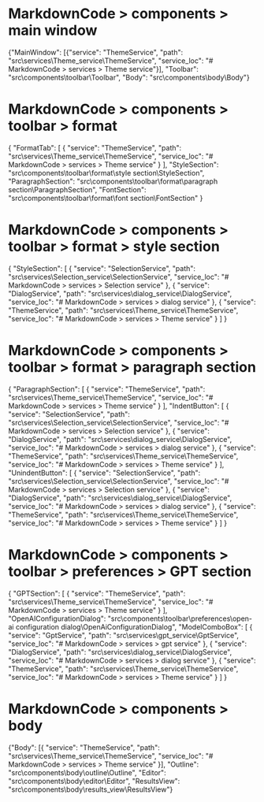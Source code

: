 # MarkdownCode > components > main window
{"MainWindow": [{"service": "ThemeService", "path": "src\\services\\Theme_service\\ThemeService", "service_loc": "# MarkdownCode > services > Theme service"}], "Toolbar": "src\\components\\toolbar\\Toolbar", "Body": "src\\components\\body\\Body"}


# MarkdownCode > components > toolbar > format
{
  "FormatTab": [
    {
      "service": "ThemeService",
      "path": "src\\services\\Theme_service\\ThemeService",
      "service_loc": "# MarkdownCode > services > Theme service"
    }
  ],
  "StyleSection": "src\\components\\toolbar\\format\\style section\\StyleSection",
  "ParagraphSection": "src\\components\\toolbar\\format\\paragraph section\\ParagraphSection",
  "FontSection": "src\\components\\toolbar\\format\\font section\\FontSection"
}

# MarkdownCode > components > toolbar > format > style section
{
  "StyleSection": [
    {
      "service": "SelectionService",
      "path": "src\\services\\Selection_service\\SelectionService",
      "service_loc": "# MarkdownCode > services > Selection service"
    },
    {
      "service": "DialogService",
      "path": "src\\services\\dialog_service\\DialogService",
      "service_loc": "# MarkdownCode > services > dialog service"
    },
    {
      "service": "ThemeService",
      "path": "src\\services\\Theme_service\\ThemeService",
      "service_loc": "# MarkdownCode > services > Theme service"
    }
  ]
}

# MarkdownCode > components > toolbar > format > paragraph section
{
  "ParagraphSection": [
    {
      "service": "ThemeService",
      "path": "src\\services\\Theme_service\\ThemeService",
      "service_loc": "# MarkdownCode > services > Theme service"
    }
  ],
  "IndentButton": [
    {
      "service": "SelectionService",
      "path": "src\\services\\Selection_service\\SelectionService",
      "service_loc": "# MarkdownCode > services > Selection service"
    },
    {
      "service": "DialogService",
      "path": "src\\services\\dialog_service\\DialogService",
      "service_loc": "# MarkdownCode > services > dialog service"
    },
    {
      "service": "ThemeService",
      "path": "src\\services\\Theme_service\\ThemeService",
      "service_loc": "# MarkdownCode > services > Theme service"
    }
  ],
  "UnindentButton": [
    {
      "service": "SelectionService",
      "path": "src\\services\\Selection_service\\SelectionService",
      "service_loc": "# MarkdownCode > services > Selection service"
    },
    {
      "service": "DialogService",
      "path": "src\\services\\dialog_service\\DialogService",
      "service_loc": "# MarkdownCode > services > dialog service"
    },
    {
      "service": "ThemeService",
      "path": "src\\services\\Theme_service\\ThemeService",
      "service_loc": "# MarkdownCode > services > Theme service"
    }
  ]
}

# MarkdownCode > components > toolbar > preferences > GPT section
{
  "GPTSection": [
    {
      "service": "ThemeService",
      "path": "src\\services\\Theme_service\\ThemeService",
      "service_loc": "# MarkdownCode > services > Theme service"
    }
  ],
  "OpenAIConfigurationDialog": "src\\components\\toolbar\\preferences\\open-ai configuration dialog\\OpenAiConfigurationDialog",
  "ModelComboBox": [
    {
      "service": "GptService",
      "path": "src\\services\\gpt_service\\GptService",
      "service_loc": "# MarkdownCode > services > gpt service"
    },
    {
      "service": "DialogService",
      "path": "src\\services\\dialog_service\\DialogService",
      "service_loc": "# MarkdownCode > services > dialog service"
    },
    {
      "service": "ThemeService",
      "path": "src\\services\\Theme_service\\ThemeService",
      "service_loc": "# MarkdownCode > services > Theme service"
    }
  ]
}

# MarkdownCode > components > body
{"Body": [{
      "service": "ThemeService",
      "path": "src\\services\\Theme_service\\ThemeService",
      "service_loc": "# MarkdownCode > services > Theme service"
    }],  "Outline": "src\\components\\body\\outline\\Outline", "Editor": "src\\components\\body\\editor\\Editor", "ResultsView": "src\\components\\body\\results_view\\ResultsView"}